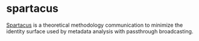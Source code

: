 # spartacus
[Spartacus](git@github.com:Emblem21/spartacus.git) is a theoretical methodology communication to minimize the identity surface used by metadata analysis with passthrough broadcasting.
